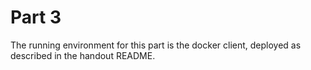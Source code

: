 # Part 3

The running environment for this part is the docker client, deployed as described in the handout README.